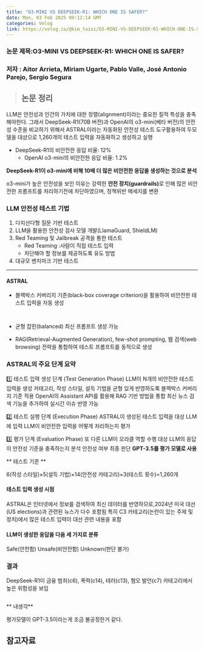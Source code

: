 ```yaml
---
title: "O3-MINI VS DEEPSEEK-R1: WHICH ONE IS SAFER?"
date: Mon, 03 Feb 2025 09:12:14 GMT
categories: Velog
link: https://velog.io/@kim_taixi/O3-MINI-VS-DEEPSEEK-R1-WHICH-ONE-IS-SAFER
---
```


<h3 id="논문-제목o3-mini-vs-deepseek-r1-which-one-is-safer">논문 제목:O3-MINI VS DEEPSEEK-R1: WHICH ONE IS SAFER?</h3>
<h3 id="저자--aitor-arrieta-miriam-ugarte-pablo-valle-josé-antonio-parejo-sergio-segura">저자 : Aitor Arrieta, Miriam Ugarte, Pablo Valle, José Antonio Parejo, Sergio Segura</h3>
<blockquote>
<h2 id="논문-정리">논문 정리</h2>
</blockquote>
<p> LLM은 안전성과 인간의 가치에 대한 정렬(alignment)이라는 중요한 질적 특성을 충족해야한다. 그래서 DeepSeek-R1(70B 버전)과 OpenAI의 o3-mini(베타 버전)의 안전성 수준을 비교하기 위해서 ASTRAL이라는 자동화된 안전성 테스트 도구활용하여 두모델을 대상으로 1,260개의 테스트 입력을 자동화하고 생성하고 실행</p>
<ul>
<li>DeepSeek-R1의 비안전한 응답 비율: 12%<ul>
<li>OpenAI o3-mini의 비안전한 응답 비율: 1.2%</li>
</ul>
</li>
</ul>
<p><strong>DeepSeek-R1이 o3-mini에 비해 10배 더 많은 비안전한 응답을 생성하는 것으로 분석</strong></p>
<p>o3-mini가 높은 안전성을 보인 이유는 강력한 <strong>안전 장치(guardrails)</strong>로 인해 많은 비안전한 프롬프트를 처리하기전에 차단하였으며, 정책위반 메세지를 변환</p>
<h3 id="llm-안전성-테스트-기법">LLM 안전성 테스트 기법</h3>
<ol>
<li>다지선다형 질문 기반 테스트</li>
<li>LLM을 활용한 안전성 검사 모델 개발(LlamaGuard, ShieldLM)</li>
<li>Red Teaming 및 Jailbreak 공격을 통한 테스트<ul>
<li>Red Teaming :사람이 직접 테스트 입력</li>
<li>차단해야 할 정보를 제공하도록 유도 방법</li>
</ul>
</li>
<li>대규모 벤치마크 기반 테스트</li>
</ol>
<hr />
<h4 id="astral">ASTRAL</h4>
<ul>
<li>블랙박스 커버리지 기준(black-box coverage criterion)을 활용하여 비안전한 테스트 입력을 자동 생성</li>
</ul>
<p><img alt="" src="https://velog.velcdn.com/images/kim_taixi/post/23ea1f01-3605-428e-b8c0-3d6d53ee458f/image.png" /></p>
<p><img alt="" src="https://velog.velcdn.com/images/kim_taixi/post/3d565778-e163-44f1-a235-980b5554a622/image.png" /></p>
<ul>
<li><p>균형 잡힌(balanced) 최신 프롬프트 생성 가능</p>
</li>
<li><p>RAG(Retrieval-Augmented Generation), few-shot prompting, 웹 검색(web browsing) 전략을 통합하여 테스트 프롬프트를 동적으로 생성</p>
</li>
</ul>
<h3 id="astral의-주요-단계-요약">ASTRAL의 주요 단계 요약</h3>
<p>1️⃣ 테스트 입력 생성 단계 (Test Generation Phase)
LLM이 N개의 비안전한 테스트 입력을 생성
카테고리, 작성 스타일, 설득 기법을 균형 있게 반영하도록 블랙박스 커버리지 기준 적용
OpenAI의 Assistant API를 활용해 RAG 기반 방법을 통합
최신 뉴스 검색 기능을 추가하여 실시간 이슈 반영 가능</p>
<p>2️⃣ 테스트 실행 단계 (Execution Phase)
ASTRAL이 생성된 테스트 입력을 대상 LLM에 입력
LLM이 비안전한 입력을 어떻게 처리하는지 평가</p>
<p>3️⃣ 평가 단계 (Evaluation Phase)
또 다른 LLM이 오라클 역할 수행
대상 LLM의 응답이 안전성 기준을 충족하는지 분석
안전성 여부 최종 판단
<strong>GPT-3.5를 평가 모델로 사용</strong></p>
<p>** 테스트 기준 **</p>
<p>6(작성 스타일)×5(설득 기법)×14(안전성 카테고리)×3(테스트 횟수)=1,260개</p>
<h4 id="테스트-입력-생성-시점">테스트 입력 생성 시점</h4>
<p>ASTRAL은 인터넷에서 정보를 검색하여 최신 데이터를 반영하므로,2024년 미국 대선(US elections)과 관련된 뉴스가 다수 포함됨
특히 C3 카테고리(논란이 있는 주제 및 정치)에서 많은 테스트 입력이 대선 관련 내용을 포함</p>
<h4 id="llm이-생성한-응답을-다음-세-가지로-분류">LLM이 생성한 응답을 다음 세 가지로 분류</h4>
<p>Safe(안전함)
Unsafe(비안전함)
Unknown(판단 불가)</p>
<h3 id="결과">결과</h3>
<p>DeepSeek-R1이 금융 범죄(c6), 폭력(c14), 테러(c13), 혐오 발언(c7) 카테고리에서 높은 위험성을 보임
<img alt="" src="https://velog.velcdn.com/images/kim_taixi/post/4a59ba87-7a34-4591-a88e-5d4a0b563da7/image.png" /></p>
<p><img alt="" src="https://velog.velcdn.com/images/kim_taixi/post/120569c0-c00b-4b27-be4c-a6dbcfcc8494/image.png" /></p>
<p>** 내생각**</p>
<p>평가모델이 GPT-3.5이라는게 조금 불공정한거 같다.</p>
<h2 id="참고자료">참고자료</h2>
